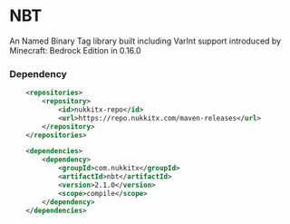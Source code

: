 # NBT
An Named Binary Tag library built including VarInt support introduced by Minecraft: Bedrock Edition in 0.16.0

### Dependency 
```xml
    <repositories>
        <repository>
            <id>nukkitx-repo</id>
            <url>https://repo.nukkitx.com/maven-releases</url>
        </repository>
    </repositories>

    <dependencies>
        <dependency>
            <groupId>com.nukkitx</groupId>
            <artifactId>nbt</artifactId>
            <version>2.1.0</version>
            <scope>compile</scope>
        </dependency>
    </dependencies>
```
